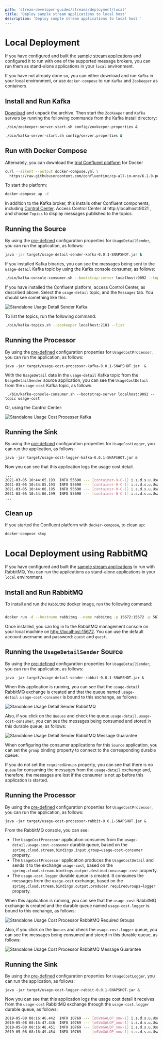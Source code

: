 ```yaml
---
path: 'stream-developer-guides/streams/deployment/local'
title: 'Deploy sample stream applications to local host'
description: 'Deploy sample stream applications to local host '
---
```


# Local Deployment

If you have configured and built the [sample stream applications](%currentPath%/stream-developer-guides/streams/standalone-stream-sample) and configured it to run with one of the supported message brokers, you can run them as stand-alone applications in your `local` environment.

<!--TABS-->

<!--Kafka-->

If you have not already done so, you can either download and run `Kafka` in your local environment, or use `docker-compose` to run `Kafka` and `Zookeeper` as containers.

## Install and Run Kafka

[Download](https://kafka.apache.org/downloads) and unpack the archive. Then start the `ZooKeeper` and `Kafka` servers by running the following commands from the Kafka install directory:

```bash
./bin/zookeeper-server-start.sh config/zookeeper.properties &
```

```bash
./bin/kafka-server-start.sh config/server.properties &
```

## Run with Docker Compose

Alternately, you can download the [trial Confluent platform](https://docs.confluent.io/platform/current/quickstart/ce-docker-quickstart.html) for Docker

```bash
curl --silent --output docker-compose.yml \
  https://raw.githubusercontent.com/confluentinc/cp-all-in-one/6.1.0-post/cp-all-in-one/docker-compose.yml
```

To start the platform:

```bash
docker-compose up -d
```

In addition to the Kafka broker, this installs other Confluent components, including [Control Center](https://docs.confluent.io/platform/current/monitor/index.html). Access Control Center at http://localhost:9021 , and choose `Topics` to display messages published to the topics.

## Running the Source

By using the [pre-defined](%currentPath%/stream-developer-guides/streams/standalone-stream-sample#source) configuration properties for `UsageDetailSender`, you can run the application, as follows:

```bash
java -jar target/usage-detail-sender-kafka-0.0.1-SNAPSHOT.jar &
```

If you installed Kafka binaries, you can see the messages being sent to the `usage-detail` Kafka topic by using the Kafka console consumer, as follows:

```bash
./bin/kafka-console-consumer.sh --bootstrap-server localhost:9092 --topic usage-detail
```

If you have installed the Confluent platform, access Control Center, as described above. Select the `usage-detail` topic, and the `Messages` tab. You should see something like this:

![Standalone Usage Detail Sender Kafka](../images/standalone-kafka-confluent-usage-detail-topic.png)

To list the topics, run the following command:

```bash
./bin/kafka-topics.sh --zookeeper localhost:2181 --list
```

## Running the Processor

By using the [pre-defined](%currentPath%/stream-developer-guides/streams/standalone-stream-sample#processor) configuration properties for `UsageCostProcessor`, you can run the application, as follows:

```
java -jar target/usage-cost-processor-kafka-0.0.1-SNAPSHOT.jar  &
```

With the `UsageDetail` data in the `usage-detail` Kafka topic from the `UsageDetailSender` source application, you can see the `UsageCostDetail` from the `usage-cost` Kafka topic, as follows:

```
 ./bin/kafka-console-consumer.sh --bootstrap-server localhost:9092 --topic usage-cost
```

Or, using the Control Center:

![Standalone Usage Cost Processer Kafka](../images/standalone-kafka-confluent-usage-cost-topic.png)

## Running the Sink

By using the [pre-defined](%currentPath%/stream-developer-guides/streams/standalone-stream-sample#sink) configuration properties for `UsageCostLogger`, you can run the application, as follows:

```
java -jar target/usage-cost-logger-kafka-0.0.1-SNAPSHOT.jar &
```

Now you can see that this application logs the usage cost detail.

```bash
...
2021-03-05 10:44:05.193  INFO 55690 --- [container-0-C-1] i.s.d.s.u.UsageCostLogger     : {"userId": "user2", "callCost": "0.7000000000000001", "dataCost": "21.8" }
2021-03-05 10:44:05.193  INFO 55690 --- [container-0-C-1] i.s.d.s.u.UsageCostLogger     : {"userId": "user2", "callCost": "0.7000000000000001", "dataCost": "21.8" }
2021-03-05 10:44:06.195  INFO 55690 --- [container-0-C-1] i.s.d.s.u.UsageCostLogger     : {"userId": "user4", "callCost": "0.5", "dataCost": "24.55" }
2021-03-05 10:44:06.199  INFO 55690 --- [container-0-C-1] i.s.d.s.u.UsageCostLogger     : {"userId": "user4", "callCost": "0.5", "dataCost": "24.55" }
...
```

## Clean up

If you started the Confluent platform with `docker-compose`, to clean up:

```bash
docker-compose stop
```

<!--RabbitMQ-->

# Local Deployment using RabbitMQ

If you have configured and built the [sample stream applications](%currentPath%/stream-developer-guides/streams/standalone-stream-sample) to run with RabbitMQ, You can run the applications as stand-alone applications in your `local` environment.

## Install and Run RabbitMQ

To install and run the `RabbitMQ` docker image, run the following command:

```bash

docker run -d --hostname rabbitmq --name rabbitmq -p 15672:15672 -p 5672:5672 rabbitmq:3.7.14-management

```

Once installed, you can log in to the RabbitMQ management console on your local machine on [http://localhost:15672](http://localhost:15672).
You can use the default account username and password: `guest` and `guest`.

## Running the `UsageDetailSender` Source

By using the [pre-defined](%currentPath%/stream-developer-guides/streams/standalone-stream-sample#source) configuration properties for `UsageDetailSender`, you can run the application, as follows:

```
java -jar target/usage-detail-sender-rabbit-0.0.1-SNAPSHOT.jar &
```

When this application is running, you can see that the `usage-detail` RabbitMQ exchange is created and that the queue named `usage-detail.usage-cost-consumer` is bound to this exchange, as follows:

![Standalone Usage Detail Sender RabbitMQ](../images/standalone-rabbitmq-usage-detail-sender.png)

Also, if you click on the `Queues` and check the queue `usage-detail.usage-cost-consumer`, you can see the messages being consumed and stored in this durable queue, as follows:

![Standalone Usage Detail Sender RabbitMQ Message Guarantee](../images/standalone-rabbitmq-usage-detail-sender-message-guarantee.png)

When configuring the consumer applications for this `Source` application, you can set the `group` binding property to connect to the corresponding durable queue.

If you do not set the `requiredGroups` property, you can see that there is no `queue` for consuming the messages from the `usage-detail` exchange and, therefore, the messages are lost if the consumer is not up before this application is started.

## Running the Processor

By using the [pre-defined](%currentPath%/stream-developer-guides/streams/standalone-stream-sample#processor) configuration properties for `UsageCostProcessor`, you can run the application, as follows:

```
java -jar target/usage-cost-processor-rabbit-0.0.1-SNAPSHOT.jar &
```

From the RabbitMQ console, you can see:

- The `UsageCostProcessor` application consumes from the `usage-detail.usage-cost-consumer` durable queue, based on the `spring.cloud.stream.bindings.input.group=usage-cost-consumer` property.
- The `UsageCostProcessor` application produces the `UsageCostDetail` and sends it to the exchange `usage-cost`, based on the `spring.cloud.stream.bindings.output.destination=usage-cost` property.
- The `usage-cost.logger` durable queue is created. It consumes the messages from the `usage-cost` exchange, based on the `spring.cloud.stream.bindings.output.producer.requiredGroups=logger` property.

When this application is running, you can see that the `usage-cost` RabbitMQ exchange is created and the durable queue named `usage-cost.logger` is bound to this exchange, as follows:

![Standalone Usage Cost Processor RabbitMQ Required Groups](../images/standalone-rabbitmq-usage-cost-processor.png)

Also, if you click on the `Queues` and check the `usage-cost.logger` queue, you can see the messages being consumed and stored in this durable queue, as follows:

![Standalone Usage Cost Processor RabbitMQ Message Guarantee](../images/standalone-rabbitmq-usage-cost-processor-message-guarantee.png)

## Running the Sink

By using the [pre-defined](%currentPath%/stream-developer-guides/streams/standalone-stream-sample#sink) configuration properties for `UsageCostLogger`, you can run the application, as follows:

```
java -jar target/usage-cost-logger-rabbit-0.0.1-SNAPSHOT.jar &
```

Now you can see that this application logs the usage cost detail it receives from the `usage-cost` RabbitMQ exchange through the `usage-cost.logger` durable queue, as follows:

```bash
2019-05-08 08:16:46.442  INFO 10769 --- [o6VmGALOP_onw-1] i.s.d.s.u.UsageCostLogger     : {"userId": "user2", "callCost": "28.3", "dataCost": "29.8" }
2019-05-08 08:16:47.446  INFO 10769 --- [o6VmGALOP_onw-1] i.s.d.s.u.UsageCostLogger     : {"userId": "user2", "callCost": "12.0", "dataCost": "23.75" }
2019-05-08 08:16:48.451  INFO 10769 --- [o6VmGALOP_onw-1] i.s.d.s.u.UsageCostLogger     : {"userId": "user4", "callCost": "16.0", "dataCost": "30.05" }
2019-05-08 08:16:49.454  INFO 10769 --- [o6VmGALOP_onw-1] i.s.d.s.u.UsageCostLogger     : {"userId": "user1", "callCost": "17.7", "dataCost": "18.0" }
```

<!--END_TABS-->

